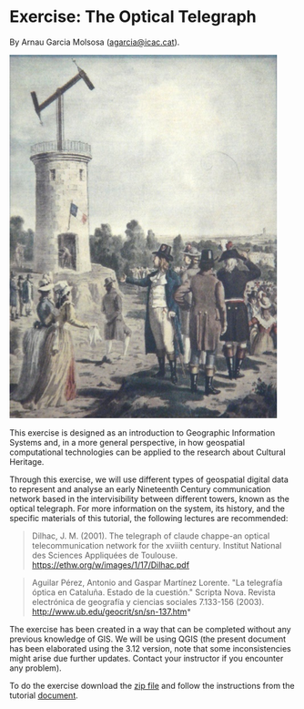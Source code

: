 # Exercise: The Optical Telegraph

By Arnau Garcia Molsosa (agarcia@icac.cat). 

![](telegraph1.png)

This exercise is designed as an introduction to Geographic Information Systems and, in a more general perspective, in how geospatial computational technologies can be applied to the research about Cultural Heritage. 

Through this exercise, we will use different types of geospatial digital data to represent and analyse an early Nineteenth Century communication network based in the intervisibility between different towers, known as the optical telegraph. For more information on the system, its history, and the specific materials of this tutorial, the following lectures are recommended:

> Dilhac, J. M. (2001). The telegraph of claude chappe-an optical telecommunication network for the xviiith century. Institut National des Sciences Appliquées de Toulouse. https://ethw.org/w/images/1/17/Dilhac.pdf

> Aguilar Pérez, Antonio and Gaspar Martínez Lorente. "La telegrafía óptica en Cataluña. Estado de la cuestión." Scripta Nova. Revista electrónica de geografía y ciencias sociales 7.133-156 (2003). http://www.ub.edu/geocrit/sn/sn-137.htm*

The exercise has been created in a way that can be completed without any previous knowledge of GIS. We will be using QGIS (the present document has been elaborated using the 3.12 version, note that some inconsistencies might arise due further updates. Contact your instructor if you encounter any problem).

To do the exercise download the [zip file](optical_telegraph_files.zip) and follow the instructions from the tutorial [document](exercici_telegraf_tutorial.pdf).
